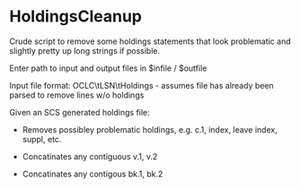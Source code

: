# HoldingsCleanup

Crude script to remove some holdings statements that look problematic and slightly pretty up long strings if possible.

Enter path to input and output files in $infile / $outfile

Input file format: OCLC\tLSN\tHoldings - assumes file has already been parsed to remove lines w/o holdings 

Given an SCS generated holdings file:


+ Removes possibley problematic holdings, e.g. c.1, index, leave index, suppl, etc. 

+ Concatinates any contiguous v.1, v.2  

+ Concatinates any contigous bk.1, bk.2 
